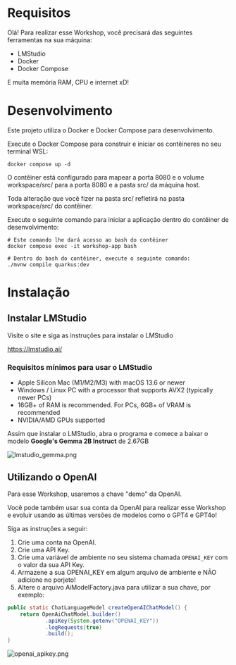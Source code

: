 # Requisitos

Olá! Para realizar esse Workshop, você precisará das seguintes ferramentas na sua máquina:

- LMStudio
- Docker
- Docker Compose

E muita memória RAM, CPU e internet xD!

# Desenvolvimento

Este projeto utiliza o Docker e Docker Compose para desenvolvimento.

Execute o Docker Compose para construir e iniciar os contêineres no seu terminal WSL:

```shell
docker compose up -d
```

O contêiner está configurado para mapear a porta 8080 e o volume workspace/src/ para a porta 8080 e a pasta src/ da máquina host.

Toda alteração que você fizer na pasta src/ refletirá na pasta workspace/src/ do contêiner.

Execute o seguinte comando para iniciar a aplicação dentro do contêiner de desenvolvimento:

```shell
# Este comando lhe dará acesso ao bash do contêiner
docker compose exec -it workshop-app bash

# Dentro do bash do contêiner, execute o seguinte comando:
./mvnw compile quarkus:dev
```

# Instalação

## Instalar LMStudio
Visite o site e siga as instruções para instalar o LMStudio

https://lmstudio.ai/

### Requisitos mínimos para usar o LMStudio
- Apple Silicon Mac (M1/M2/M3) with macOS 13.6 or newer
- Windows / Linux PC with a processor that supports AVX2 (typically newer PCs)
- 16GB+ of RAM is recommended. For PCs, 6GB+ of VRAM is recommended
- NVIDIA/AMD GPUs supported

Assim que instalar o LMStudio, abra o programa e comece a baixar o modelo **Google's Gemma 2B Instruct** de 2.67GB

![lmstudio_gemma.png](resources%2Flmstudio_gemma.png)

## Utilizando o OpenAI

Para esse Workshop, usaremos a chave "demo" da OpenAI. 

Você pode também usar sua conta da OpenAI para realizar esse Workshop e evoluir usando as últimas versões de modelos como o GPT4 e GPT4o!

Siga as instruções a seguir:

1. Crie uma conta na OpenAI. 
2. Crie uma API Key.
3. Crie uma variável de ambiente no seu sistema chamada `OPENAI_KEY` com o valor da sua API Key.
4. Armazene a sua OPENAI_KEY em algum arquivo de ambiente e NÃO adicione no porjeto!
5. Altere o arquivo AiModelFactory.java para utilizar a sua chave, por exemplo:
```java
public static ChatLanguageModel createOpenAIChatModel() {
    return OpenAiChatModel.builder()
            .apiKey(System.getenv("OPENAI_KEY"))
            .logRequests(true)
            .build();
}
```

![openai_apikey.png](resources%2Fopenai_apikey.png)
